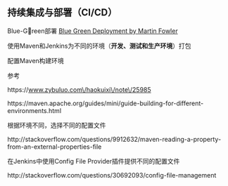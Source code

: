 ## 持续集成与部署（CI\/CD）

Blue-Green部署 [Blue Green Deployment by Martin Fowler](http://martinfowler.com/bliki/BlueGreenDeployment.html)

使用Maven和Jenkins为不同的环境（**开发、测试和生产环境**）打包

配置Maven构建环境

参考

https:\/\/www.zybuluo.com\/haokuixi\/note\/25985

https:\/\/maven.apache.org\/guides\/mini\/guide-building-for-different-environments.html

根据环境不同，选择不同的配置文件

http:\/\/stackoverflow.com\/questions\/9912632\/maven-reading-a-property-from-an-external-properties-file

在Jenkins中使用Config File Provider插件提供不同的配置文件

http:\/\/stackoverflow.com\/questions\/30692093\/config-file-management

